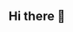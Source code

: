## Hi there 👋

<!--

**Here are some ideas to get you started:**

❓ Was sind wir überhaupt?
👩‍🔧 Wir sind ein Minecraft Server Hoster
🤝 Wir sind mit dem Minecraft Server Fynncraft gepartnert

-->
